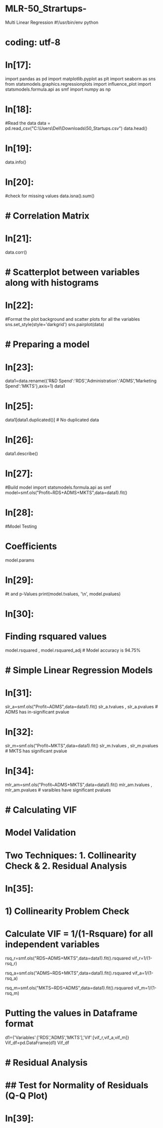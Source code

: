 # MLR-50_Strartups-
Multi Linear Regression
#!/usr/bin/env python
# coding: utf-8

# In[17]:


import pandas as pd
import matplotlib.pyplot as plt
import seaborn as sns
from statsmodels.graphics.regressionplots import influence_plot
import statsmodels.formula.api as smf
import numpy as np


# In[18]:


#Read the data
data = pd.read_csv("C:\\Users\\Dell\\Downloads\\50_Startups.csv")
data.head()


# In[19]:


data.info()


# In[20]:


#check for missing values
data.isna().sum()


# # Correlation Matrix

# In[21]:


data.corr()


# # Scatterplot between variables along with histograms

# In[22]:


#Format the plot background and scatter plots for all the variables
sns.set_style(style='darkgrid')
sns.pairplot(data)


# # Preparing a model

# In[23]:


data1=data.rename({'R&D Spend':'RDS','Administration':'ADMS','Marketing Spend':'MKTS'},axis=1)
data1


# In[25]:


data1[data1.duplicated()] # No duplicated data


# In[26]:


data1.describe()


# In[27]:


#Build model
import statsmodels.formula.api as smf 
model=smf.ols("Profit~RDS+ADMS+MKTS",data=data1).fit()


# In[28]:


#Model Testing
# Coefficients
model.params


# In[29]:


#t and p-Values
print(model.tvalues, '\n', model.pvalues)


# In[30]:


# Finding rsquared values
model.rsquared , model.rsquared_adj  # Model accuracy is 94.75%


# # Simple Linear Regression Models

# In[31]:


slr_a=smf.ols("Profit~ADMS",data=data1).fit()
slr_a.tvalues , slr_a.pvalues  # ADMS has in-significant pvalue 


# In[32]:


slr_m=smf.ols("Profit~MKTS",data=data1).fit()
slr_m.tvalues , slr_m.pvalues  # MKTS has significant pvalue 


# In[34]:


mlr_am=smf.ols("Profit~ADMS+MKTS",data=data1).fit()
mlr_am.tvalues , mlr_am.pvalues  # varaibles have significant pvalues
 


# # Calculating VIF

# Model Validation
# Two Techniques: 1. Collinearity Check & 2. Residual Analysis

# In[35]:


# 1) Collinearity Problem Check
# Calculate VIF = 1/(1-Rsquare) for all independent variables

rsq_r=smf.ols("RDS~ADMS+MKTS",data=data1).fit().rsquared
vif_r=1/(1-rsq_r)

rsq_a=smf.ols("ADMS~RDS+MKTS",data=data1).fit().rsquared
vif_a=1/(1-rsq_a)

rsq_m=smf.ols("MKTS~RDS+ADMS",data=data1).fit().rsquared
vif_m=1/(1-rsq_m)

# Putting the values in Dataframe format
d1={'Variables':['RDS','ADMS','MKTS'],'Vif':[vif_r,vif_a,vif_m]}
Vif_df=pd.DataFrame(d1)
Vif_df


# # Residual Analysis

# ## Test for Normality of Residuals (Q-Q Plot)

# In[39]:

